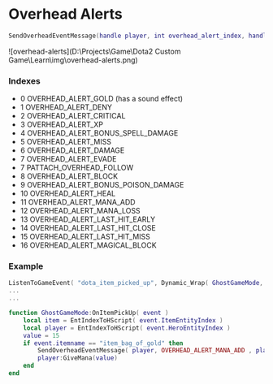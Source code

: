 # Overhead Alerts



```lua
SendOverheadEventMessage(handle player, int overhead_alert_index, handle target_entity, int int value, handle source_player)
```

![overhead-alerts](D:\Projects\Game\Dota2 Custom Game\Learn\img\overhead-alerts.png)



### Indexes

- 0 OVERHEAD_ALERT_GOLD (has a sound effect)
- 1 OVERHEAD_ALERT_DENY
- 2 OVERHEAD_ALERT_CRITICAL
- 3 OVERHEAD_ALERT_XP
- 4 OVERHEAD_ALERT_BONUS_SPELL_DAMAGE
- 5 OVERHEAD_ALERT_MISS
- 6 OVERHEAD_ALERT_DAMAGE
- 7 OVERHEAD_ALERT_EVADE
- 7 PATTACH_OVERHEAD_FOLLOW
- 8 OVERHEAD_ALERT_BLOCK
- 9 OVERHEAD_ALERT_BONUS_POISON_DAMAGE
- 10 OVERHEAD_ALERT_HEAL
- 11 OVERHEAD_ALERT_MANA_ADD
- 12 OVERHEAD_ALERT_MANA_LOSS
- 13 OVERHEAD_ALERT_LAST_HIT_EARLY
- 14 OVERHEAD_ALERT_LAST_HIT_CLOSE
- 15 OVERHEAD_ALERT_LAST_HIT_MISS
- 16 OVERHEAD_ALERT_MAGICAL_BLOCK



### Example

```lua
ListenToGameEvent( "dota_item_picked_up", Dynamic_Wrap( GhostGameMode, "OnItemPickUp"), self )
...
...

function GhostGameMode:OnItemPickUp( event )
    local item = EntIndexToHScript( event.ItemEntityIndex )
    local player = EntIndexToHScript( event.HeroEntityIndex )
    value = 15
    if event.itemname == "item_bag_of_gold" then
        SendOverheadEventMessage( player, OVERHEAD_ALERT_MANA_ADD , player, value, nil )
        player:GiveMana(value)
    end
end
```

